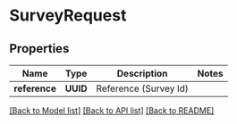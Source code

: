 # SurveyRequest

## Properties
Name | Type | Description | Notes
------------ | ------------- | ------------- | -------------
**reference** | **UUID** | Reference (Survey Id) | 

[[Back to Model list]](../README.md#documentation-for-models) [[Back to API list]](../README.md#documentation-for-api-endpoints) [[Back to README]](../README.md)


